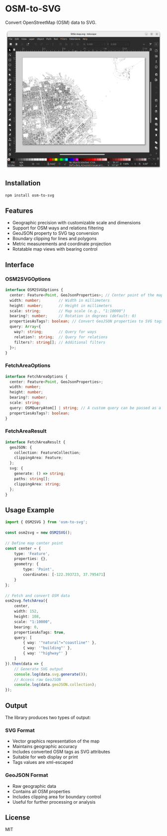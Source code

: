 # OSM-to-SVG

Convert OpenStreetMap (OSM) data to SVG.

![Previw](https://github.com/piLeoni/osm-to-svg/blob/main/InkscapeScreenshot.png)

## Installation

```sh
npm install osm-to-svg
```

## Features

- Geographic precision with customizable scale and dimensions
- Support for OSM ways and relations filtering
- GeoJSON property to SVG tag conversion
- Boundary clipping for lines and polygons
- Metric measurements and coordinate projection
- Rotatable map views with bearing control

## Interface

### OSM2SVGOptions

```ts
interface OSM2SVGOptions {
  center: Feature<Point, GeoJsonProperties>; // Center point of the map
  width: number;        // Width in millimeters
  height: number;       // Height in millimeters
  scale: string;        // Map scale (e.g., "1:10000")
  bearing?: number;     // Rotation in degrees (default: 0)
  propertiesAsTags?: boolean; // Convert GeoJSON properties to SVG tags
  query: Array<{
    way?: string;       // Query for ways
    relation?: string;  // Query for relations
    filters?: string[]; // Additional filters
  }>;
}
```

### FetchAreaOptions

```ts
interface FetchAreaOptions {
  center: Feature<Point, GeoJsonProperties>;
  width: number;
  height: number;
  bearing?: number;
  scale: string;
  query: OSMQueryAtom[] | string; // A custom query can be passed as a string
  propertiesAsTags?: boolean;
}
```

### FetchAreaResult

```ts
interface FetchAreaResult {
  geoJSON: {
    collection: FeatureCollection;
    clippingArea: Feature;
  };
  svg: {
    generate: () => string;
    paths: string[];
    clippingArea: string;
  };
}
```

## Usage Example

```ts
import { OSM2SVG } from 'osm-to-svg';

const osm2svg = new OSM2SVG();

// Define map center point
const center = {
    type: 'Feature',
    properties: {},
    geometry: {
        type: 'Point',
        coordinates: [-122.393723, 37.795471]
    }
};

// Fetch and convert OSM data
osm2svg.fetchArea({
    center,
    width: 152,
    height: 108,
    scale: "1:10000",
    bearing: 0,
    propertiesAsTags: true,
    query: [
        { way: '"natural"="coastline"' },
        { way: '"building"' },
        { way: '"highway"' }
    ]
}).then(data => {
    // Generate SVG output
    console.log(data.svg.generate());
    // Access raw GeoJSON
    console.log(data.geoJSON.collection);
});
```

## Output

The library produces two types of output:

### SVG Format

- Vector graphics representation of the map
- Maintains geographic accuracy
- Includes converted OSM tags as SVG attributes
- Suitable for web display or print
- Tags values are xml-escaped

### GeoJSON Format

- Raw geographic data
- Contains all OSM properties
- Includes clipping area for boundary control
- Useful for further processing or analysis

## License

MIT

